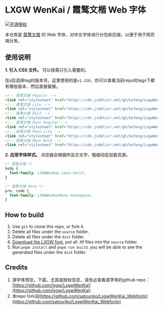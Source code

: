 # LXGW WenKai / 霞鹜文楷 Web 字体

[![开源授权](https://img.shields.io/github/license/lxgw/LxgwWenKai)](https://github.com/lxgw/LxgwWenKai)

本仓库是 [霞鹜文楷](https://github.com/lxgw/LxgwWenKai/) 的 Web 字体，对中文字体进行分包和压缩，以便于用于网页端分发。

## 使用说明

**1. 引入 CSS 文件。** 可以按需只引入需要的。

在`@`后选择tag的版本号。这里使用的是`v1.310`，你可以查看当前repo的tags下都有哪些版本，然后直接替换。

```html
<!-- 霞鹜文楷 Regular -->
<link rel="stylesheet" href="https://cdn.jsdelivr.net/gh/bofeng/LxgwWenKai_Webfonts@v1.310/dist/LXGWWenKai-Regular.css" />
<!-- 霞鹜文楷 Lite -->
<link rel="stylesheet" href="https://cdn.jsdelivr.net/gh/bofeng/LxgwWenKai_Webfonts@v1.310/dist/LXGWWenKai-Light.css" />
<!-- 霞鹜文楷 Bold -->
<link rel="stylesheet" href="https://cdn.jsdelivr.net/gh/bofeng/LxgwWenKai_Webfonts@v1.310/dist/LXGWWenKai-Bold.css" />
<!-- 霞鹜文楷 Mono Regular -->
<link rel="stylesheet" href="https://cdn.jsdelivr.net/gh/bofeng/LxgwWenKai_Webfonts@v1.310/dist/LXGWWenKaiMono-Regular.css" />
<!-- 霞鹜文楷 Mono Lite -->
<link rel="stylesheet" href="https://cdn.jsdelivr.net/gh/bofeng/LxgwWenKai_Webfonts@v1.310/dist/LXGWWenKaiMono-Light.css" />
<!-- 霞鹜文楷 Mono Bold -->
<link rel="stylesheet" href="https://cdn.jsdelivr.net/gh/bofeng/LxgwWenKai_Webfonts@v1.310/dist/LXGWWenKaiMono-Bold.css" />
```

**2. 应用字体样式。** 浏览器会根据所显示文字、粗细动态加载资源。

```css
/* 霞鹜文楷 */
body {
  font-family: LXGWWenKai sans-serif;
}

/* 霞鹜文楷 Mono */
pre, code {
  font-family: LXGWWenKaiMono monospace;
}
```

## How to build

1. Use `git` to clone this repo, or fork it.
1. Delete all files under the `source` folder.
1. Delete all files under the `dist` folder.
1. [Download the LXGW font](https://github.com/lxgw/LxgwWenKai/releases), put all .ttf files into the `source` folder.
1. Run `pnpm install` and `pnpm run build`. you will be able to see the generated files under the `dist` folder.


## Credits

1. 源字体预览，下载，尤其是授权信息，请务必查看源字体的github repo：[https://github.com/lxgw/LxgwWenKai](https://github.com/lxgw/LxgwWenKai)
1. 本repo fork自[https://github.com/satouriko/LxgwWenKai_Webfonts](https://github.com/satouriko/LxgwWenKai_Webfonts)